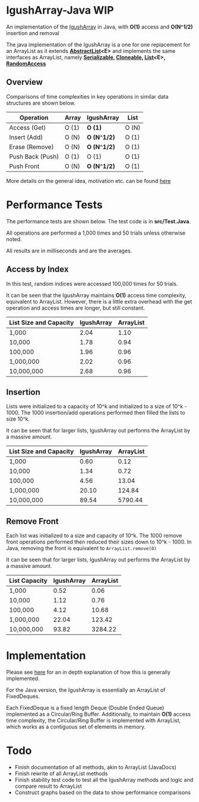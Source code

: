 # IgushArray-Java WIP
 An implementation of the [IgushArray](https://github.com/igushev/IgushArray) in Java, with **O(1)** access and **O(N^1/2)** insertion and removal

The java implementation of the IgushArray is a one for one replacement for an ArrayList as it extends **[AbstractList](https://docs.oracle.com/javase/8/docs/api/java/util/AbstractList.html)\<E>** and implements the same interfaces as ArrayList, namely **[Serializable](https://docs.oracle.com/javase/7/docs/api/java/io/Serializable.html), [Cloneable](https://docs.oracle.com/javase/7/docs/api/java/lang/Cloneable.html), [List](https://docs.oracle.com/javase/7/docs/api/java/util/List.html)\<E>, [RandomAccess](https://docs.oracle.com/javase/7/docs/api/java/util/RandomAccess.html)**

## Overview

Comparisons of time complexities in key operations in similar data structures are shown below.

| Operation        | Array | IgushArray        | List  |
| ---------------- | ----- | ----------------- | ----- |
| Access (Get)     | O (1) | **O (1)**         | O (N) |
| Insert (Add)     | O (N) | **O (N**^**1/2)** | O (1) |
| Erase (Remove)   | O (N) | **O (N**^**1/2)** | O (1) |
| Push Back (Push) | O (1) | O (1)             | O (1) |
| Push Front       | O (N) | **O (N**^**1/2)** | O (1) |

More details on the general idea, motivation etc. can be found [here](https://github.com/igushev/IgushArray#overview)

# Performance Tests

The performance tests are shown below. The test code is in **src/Test.Java**. 

All operations are performed a 1,000 times and 50 trials unless otherwise noted.

All results are in milliseconds and are the averages.

## Access by Index

In this test, random indices were accessed 100,000 times for 50 trials.

It can be seen that the IgushArray maintains **O(1)** access time complexity, equivalent to ArrayList. However, there is a little extra overhead with the get operation and access times are longer, but still constant.

| List Size and Capacity | IgushArray | ArrayList |
| ---------------------- | ---------- | --------- |
| 1,000                  | 2.04       | 1.10      |
| 10,000                 | 1.78       | 0.94      |
| 100,000                | 1.96       | 0.96      |
| 1,000,000              | 2.02       | 0.96      |
| 10,000,000             | 2.68       | 0.96      |

## Insertion

Lists were initialized to a capacity of 10^k and initialized to a size of 10^k - 1000. The 1000 insertion/add operations performed then filled the lists to size 10^k.

It can be seen that for larger lists, IgushArray out performs the ArrayList by a massive amount.

| List Size and Capacity | IgushArray | ArrayList |
| ---------------------- | ---------- | --------- |
| 1,000                  | 0.60       | 0.12      |
| 10,000                 | 1.34       | 0.72      |
| 100,000                | 4.56       | 13.04     |
| 1,000,000              | 20.10      | 124.84    |
| 10,000,000             | 89.54      | 5790.44   |

## Remove Front

Each list was initialized to a size and capacity of 10^k. The 1000 remove front operations performed then reduced their sizes down to 10^k - 1000. In Java, removing the front is equivalent to `ArrayList.remove(0)`

It can be seen that for larger lists, IgushArray out performs the ArrayList by a massive amount.

| List Capacity | IgushArray | ArrayList |
| ------------- | ---------- | --------- |
| 1,000         | 0.52       | 0.06      |
| 10,000        | 1.12       | 0.76      |
| 100,000       | 4.12       | 10.68     |
| 1,000,000     | 22.04      | 123.42    |
| 10,000,000    | 93.82      | 3284.22   |

# Implementation

Please see [here](https://github.com/igushev/IgushArray#implementation) for an in depth explanation of how this is generally implemented.

For the Java version, the IgushArray is essentially an ArrayList of FixedDeques.

Each FixedDeque is a fixed length Deque (Double Ended Queue) implemented as a Circular/Ring Buffer. Additionally, to maintain **O(1)** access time complexity, the Circular/Ring Buffer is implemented with ArrayList, which works as a contiguous set of elements in memory.

# Todo

- Finish documentation of all methods, akin to ArrayList (JavaDocs)
- Finish rewrite of all ArrayList methods
- Finish stability test code to test all the IgushArray methods and logic and compare result to ArrayList
- Construct graphs based on the data to show performance comparisons
